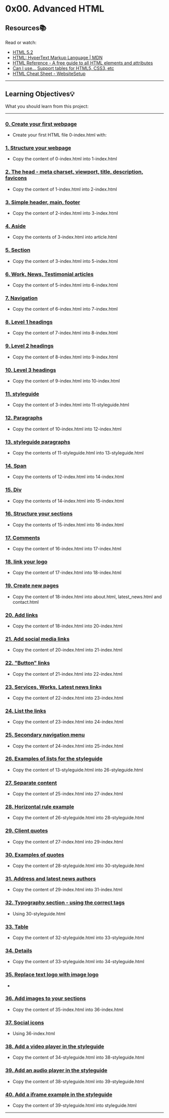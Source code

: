 # 0x00. Advanced HTML

## Resources:books:

Read or watch:

* [HTML 5.2](https://intranet.hbtn.io/rltoken/0qrWxRjFnohd-DMZwIakuA)
* [HTML: HyperText Markup Language | MDN](https://intranet.hbtn.io/rltoken/M-CcOLx8YG8znnc4qxSscg)
* [HTML Reference - A free guide to all HTML elements and attributes](https://intranet.hbtn.io/rltoken/5O-P-PsGJ5tXOOmKZwTNvg)
* [Can I use… Support tables for HTML5, CSS3, etc](https://intranet.hbtn.io/rltoken/qonyw8QCI9Bf8jjiib9tug)
* [HTML Cheat Sheet - WebsiteSetup](https://intranet.hbtn.io/rltoken/IL-IEL5JBB6FuDME5oZNRQ)

---

## Learning Objectives:bulb:

What you should learn from this project:

---

### [0. Create your first webpage](./0-index.html)

* Create your first HTML file 0-index.html with:

### [1. Structure your webpage](./1-index.html)

* Copy the content of 0-index.html into 1-index.html

### [2. The head - meta charset, viewport, title, description, favicons](./2-index.html)

* Copy the content of 1-index.html into 2-index.html

### [3. Simple header, main, footer](./3-index.html)

* Copy the content of 2-index.html into 3-index.html

### [4. Aside](./article.html)

* Copy the contents of 3-index.html into article.html

### [5. Section](./5-index.html)

* Copy the content of 3-index.html into 5-index.html

### [6. Work, News, Testimonial articles](./6-index.html)

* Copy the content of 5-index.html into 6-index.html

### [7. Navigation](./7-index.html)

* Copy the content of 6-index.html into 7-index.html

### [8. Level 1 headings](./8-index.html)

* Copy the content of 7-index.html into 8-index.html

### [9. Level 2 headings](./9-index.html)

* Copy the content of 8-index.html into 9-index.html

### [10. Level 3 headings](./10-index.html)

* Copy the content of 9-index.html into 10-index.html

### [11. styleguide](./11-styleguide.html)

* Copy the content of 3-index.html into 11-styleguide.html

### [12. Paragraphs](./12-index.html)

* Copy the content of 10-index.html into 12-index.html

### [13. styleguide paragraphs](./13-styleguide.html)

* Copy the contents of 11-styleguide.html into 13-styleguide.html

### [14. Span](./14-index.html)

* Copy the contents of 12-index.html into 14-index.html

### [15. Div](./15-index.html)

* Copy the contents of 14-index.html into 15-index.html

### [16. Structure your sections](./16-index.html)

* Copy the contents of 15-index.html into 16-index.html

### [17. Comments](./17-index.html)

* Copy the content of 16-index.html into 17-index.html

### [18. link your logo](./18-index.html)

* Copy the content of 17-index.html into 18-index.html

### [19. Create new pages](./about.html)

* Copy the content of 18-index.html into about.html, latest_news.html and contact.html

### [20. Add links](./20-index.html)

* Copy the content of 18-index.html into 20-index.html

### [21. Add social media links](./21-index.html)

* Copy the content of 20-index.html into 21-index.html

### [22. "Button" links](./22-index.html)

* Copy the content of 21-index.html into 22-index.html

### [23. Services, Works, Latest news links](./23-index.html)

* Copy the content of 22-index.html into 23-index.html

### [24. List the links](./24-index.html)

* Copy the content of 23-index.html into 24-index.html

### [25. Secondary navigation menu](./25-index.html)

* Copy the content of 24-index.html into 25-index.html

### [26. Examples of lists for the styleguide](./26-styleguide.html)

* Copy the content of 13-styleguide.html into 26-styleguide.html

### [27. Separate content](./27-index.html)

* Copy the content of 25-index.html into 27-index.html

### [28. Horizontal rule example](./28-styleguide.html)

* Copy the content of 26-styleguide.html into 28-styleguide.html

### [29. Client quotes](./29-index.html)

* Copy the content of 27-index.html into 29-index.html

### [30. Examples of quotes](./30-styleguide.html)

* Copy the content of 28-styleguide.html into 30-styleguide.html

### [31. Address and latest news authors](./31-index.html)

* Copy the content of 29-index.html into 31-index.html

### [32. Typography section - using the correct tags](./32-styleguide.html)

* Using 30-styleguide.html

### [33. Table](./33-styleguide.html)

* Copy the content of 32-styleguide.html into 33-styleguide.html

### [34. Details](./34-styleguide.html)

* Copy the content of 33-styleguide.html into 34-styleguide.html

### [35. Replace text logo with image logo](./35-index.html)

*

### [36. Add images to your sections](./36-index.html)

* Copy the content of 35-index.html into 36-index.html

### [37. Social icons](./index.html)

* Using 36-index.html

### [38. Add a video player in the styleguide](./38-styleguide.html)

* Copy the content of 34-styleguide.html into 38-styleguide.html

### [39. Add an audio player in the styleguide](./39-styleguide.html)

* Copy the content of 38-styleguide.html into 39-styleguide.html

### [40. Add a iframe example in the styleguide](./styleguide.html)

* Copy the content of 39-styleguide.html into styleguide.html

---
